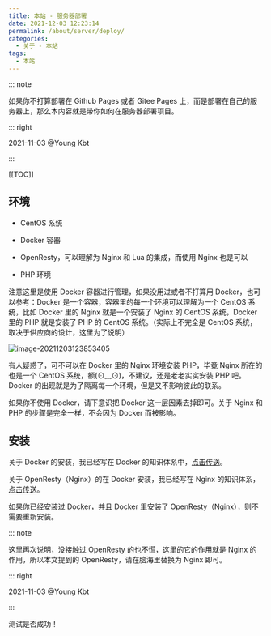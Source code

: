 ```yaml
---
title: 本站 - 服务器部署
date: 2021-12-03 12:23:14
permalink: /about/server/deploy/
categories:
  - 关于 - 本站
tags: 
  - 本站
---
```


::: note

如果你不打算部署在 Github Pages 或者 Gitee Pages 上，而是部署在自己的服务器上，那么本内容就是带你如何在服务器部署项目。

::: right

2021-11-03 @Young Kbt

:::

[[TOC]]



## 环境

- CentOS 系统

- Docker 容器
- OpenResty，可以理解为 Nginx 和 Lua 的集成，而使用 Nginx 也是可以
- PHP 环境

注意这里是使用 Docker 容器进行管理，如果没用过或者不打算用 Docker，也可以参考：Docker 是一个容器，容器里的每一个环境可以理解为一个 CentOS 系统，比如 Docker 里的 Nginx 就是一个安装了 Nginx 的 CentOS 系统，Docker 里的 PHP 就是安装了 PHP 的 CentOS 系统。（实际上不完全是 CentOS 系统，取决于供应商的设计，这里为了说明）

![image-20211203123853405](D:\软件区\工具区\Typora\图片\image-20211203123853405.png)

有人疑惑了，可不可以在 Docker 里的 Nginx 环境安装 PHP，毕竟 Nginx 所在的也是一个 CentOS 系统，额(⊙﹏⊙)，不建议，还是老老实实安装 PHP 吧。Docker 的出现就是为了隔离每一个环境，但是又不影响彼此的联系。

如果你不使用 Docker，请下意识把 Docker 这一层因素去掉即可。关于 Nginx 和 PHP 的步骤是完全一样，不会因为 Docker 而被影响。

## 安装

关于 Docker 的安装，我已经写在 Docker 的知识体系中，[点击传送](/docker/install/)。

关于 OpenResty（Nginx）的在 Docker 安装，我已经写在 Nginx 的知识体系，[点击传送](/nginx/modules/#docker安装)。

如果你已经安装过 Docker，并且 Docker 里安装了 OpenResty（Nginx），则不需要重新安装。

::: note

这里再次说明，没接触过 OpenResty 的也不慌，这里的它的作用就是 Nginx 的作用，所以本文提到的 OpenResty，请在脑海里替换为 Nginx 即可。

::: right

2021-11-03 @Young Kbt

:::


测试是否成功！